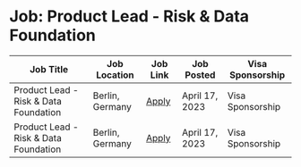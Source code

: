 # Job: Product Lead - Risk & Data Foundation

| Job Title | Job Location | Job Link | Job Posted | Visa Sponsorship |
| --- | --- | --- | --- | --- |
| Product Lead - Risk & Data Foundation | Berlin, Germany | [Apply](https://n26.com/en/careers/positions/4836704) | April 17, 2023 | Visa Sponsorship |
| Product Lead - Risk & Data Foundation | Berlin, Germany | [Apply](https://n26.com/en/careers/positions/4836704) | April 17, 2023 | Visa Sponsorship |
